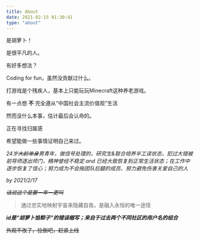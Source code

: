 ```yaml
---
title: About
date: 2021-02-15 01:30:41
type: "about"
---
```


是胡萝卜！

是很平凡的人。

有好多想法？

Coding for fun，虽然没贡献过什么。

打游戏是个残疾人，基本上只能玩玩Minecraft这种养老游戏。

有一点想 __不__ 完全遵从“中国社会主流价值观”生活

然而没什么本事，估计最后会认命的。

正在寻找归属感

希望能做一些事情证明自己来过。

_24岁~~大龄单身~~男青年，做信号处理的，研究生&联合培养半工读状态，犯过大错被前导师逐出师门，精神曾经不稳定 and 已经大致恢复到正常生活状态；在工作中逐步恢复了信心；努力成为不会拖团队后腿的成员、努力避免伤害关爱自己的人_

_by 2021/2/17_

~~_话说这个是要一年一更吗_~~

> 通过忠实地映射宇宙来隐藏自我，是融入永恒的唯一途径
>

___id是“胡萝卜馅粽子”的错误缩写；来自于过去两个不同社区的用户名的组合___

~~外观不改了，拉倒吧，赶紧上线~~